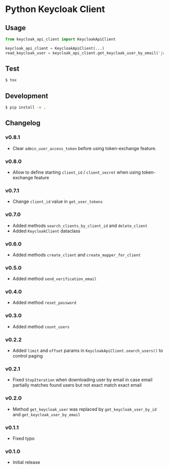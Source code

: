 # Python Keycloak Client

## Usage

```python
from keycloak_api_client import KeycloakApiClient

keycloak_api_client = KeycloakApiClient(...)
read_keycloak_user = keycloak_api_client.get_keycloak_user_by_email('johndoe@example.com')
```

## Test

```bash
$ tox
```

## Development

```bash
$ pip install -e .
```

## Changelog

### v0.8.1
- Clear `admin_user_access_token` before using token-exchange feature.

### v0.8.0
- Allow to define starting `client_id` / `client_secret` when using token-exchange feature

### v0.7.1
- Change `client_id` value in `get_user_tokens`

### v0.7.0
- Added methods `search_clients_by_client_id` and `delete_client`
- Added `KeycloakClient` dataclass

### v0.6.0
- Added methods `create_client` and `create_mapper_for_client`

### v0.5.0
- Added method `send_verification_email`

### v0.4.0
- Added method `reset_password`

### v0.3.0
- Added method `count_users`

### v0.2.2
- Added `limit` and `offset` params in `KeycloakApiClient.search_users()` to control paging

### v0.2.1
- Fixed `StopIteration` when downloading user by email in case email partially matches found users but not exact match exact email 

### v0.2.0
- Method `get_keycloak_user` was replaced by `get_keycloak_user_by_id` and `get_keycloak_user_by_email`

### v0.1.1
- Fixed typo

### v0.1.0
- Initial release
